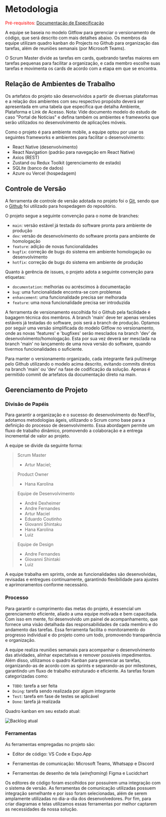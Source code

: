 
# Metodologia

<span style="color:red">Pré-requisitos: <a href="2-Especificação do Projeto.md"> Documentação de Especificação</a></span>

A equipe se baseia no modelo Gitflow para gerenciar o versionamento de código, que será descrito com mais detalhes abaixo. Os membros da equipe utilizam quadro kanban do Projects no Github para organização das tarefas, além de reuniões semanais (por Microsoft Teams).

O Scrum Master divide as tarefas em cards, quebrando tarefas maiores em tarefas pequenas para facilitar a organização, e cada membro escolhe suas tarefas e movimenta os cards de acordo com a etapa em que se encontra.

## Relação de Ambientes de Trabalho

Os artefatos do projeto são desenvolvidos a partir de diversas plataformas e a relação dos ambientes com seu respectivo propósito deverá ser apresentada em uma tabela que especifica que detalha Ambiente, Plataforma e Link de Acesso. 
Nota: Vide documento modelo do estudo de caso "Portal de Notícias" e defina também os ambientes e frameworks que serão utilizados no desenvolvimento de aplicações móveis.

Como o projeto é para ambiente mobile, a equipe optou por usar os seguintes frameworks e ambientes para facilitar o desenvolvimento:
* React Native (desenvolvimento)
* React Navigation (padrão para navegação em React Native)
* Axios (REST)
* Zustand ou Redux Toolkit (gerenciamento de estado)
* SQLite (banco de dados)
* Azure ou Vercel (hospedagem)

## Controle de Versão

A ferramenta de controle de versão adotada no projeto foi o
[Git](https://git-scm.com/), sendo que o [Github](https://github.com)
foi utilizado para hospedagem do repositório.

O projeto segue a seguinte convenção para o nome de branches:

- `main`: versão estável já testada do software pronta para ambiente de produção
- `dev`: versão de desenvolvimento do software pronta para ambiente de homologação
- `feature`: adição de novas funcionalidades
- `bugfix`: correção de bugs do sistema em ambiente homologação ou desenvolvimento
- `hotfix`: correção de bugs do sistema em ambiente de produção

Quanto à gerência de issues, o projeto adota a seguinte convenção para
etiquetas:

- `documentation`: melhorias ou acréscimos à documentação
- `bug`: uma funcionalidade encontra-se com problemas
- `enhancement`: uma funcionalidade precisa ser melhorada
- `feature`: uma nova funcionalidade precisa ser introduzida

A ferramenta de versionamento escolhida foi o Github pela facilidade e bagagem técnica dos membros. A branch 'main' deve ter apenas versões estáveis já testadas do software, pois será a branch de produção. Optamos por seguir uma versão simplificada do modelo Gitflow no versionamento, onde as novas 'features' e 'bugfixes' serão mesclados na branch 'dev' de desenvolvimento/homologação. Esta por sua vez deverá ser mesclada na branch 'main' no lançamento de uma nova versão do software, quando tivermos funcionalidades o suficiente.

Para manter o versionamento organizado, cada integrante fará pull/merge pelo Github utilizando o modelo acima descrito, evitando commits diretos na branch 'main' ou 'dev' na fase de codificação da solução. Apenas é permitido commit de artefatos da documentação direto na main. 


## Gerenciamento de Projeto

### Divisão de Papéis

Para garantir a organização e o sucesso do desenvolvimento do NextFlix, adotamos metodologias ágeis, utilizando o Scrum como base para a definição do processo de desenvolvimento. Essa abordagem permite um fluxo de trabalho dinâmico, promovendo a colaboração e a entrega incremental de valor ao projeto.

A equipe se divide da seguinte forma:

> Scrum Master
> - Artur Maciel;

> Product Owner
> - Hana Karolina
    
> Equipe de Desenvolvimento
> - André Dexheimer
> - Andre Fernandes
> - Artur Maciel
> - Eduardo Coutinho
> - Giovanni Shintaku
> - Hana Karolina
> - Luiz

> Equipe de Design
> - Andre Fernandes
> - Giovanni Shintaki
> - Luiz

A equipe trabalha em sprints, onde as funcionalidades são desenvolvidas, revisadas e entregues continuamente, garantindo flexibilidade para ajustes e aprimoramentos conforme necessário.


### Processo

Para garantir o cumprimento das metas do projeto, é essencial um gerenciamento eficiente, aliado a uma equipe motivada e bem capacitada. Com isso em mente, foi desenvolvido um painel de acompanhamento, que fornece uma visão detalhada das responsabilidades de cada membro e do andamento das tarefas. Essa ferramenta facilita o monitoramento do progresso individual e do projeto como um todo, promovendo transparência e organização.

A equipe realiza reuniões semanais para acompanhar o desenvolvimento das atividades, alinhar expectativas e remover possíveis impedimentos. Além disso, utilizamos o quadro Kanban para gerenciar as tarefas, organizando-as de acordo com as sprints e separando-as por milestones, garantindo um fluxo de trabalho estruturado e eficiente.
As tarefas foram categorizadas como:

- `TODO`: tarefa a ser feita
- `Doing`: tarefa sendo realizada por algum integrante
- `Test`: tarefa em fase de testes se aplicável
- `Done`: tarefa já realizada

Quadro kanban em seu estado atual:

![Backlog atual](https://github.com/user-attachments/assets/c7a5de28-daad-43a6-8b5e-f2a765a19728)


### Ferramentas

As ferramentas empregadas no projeto são:

- Editor de código:
VS Code e Expo.App

- Ferramentas de comunicação:
Microsoft Teams, Whatsapp e Discord

- Ferramentas de desenho de tela (_wireframing_)
Figma e Lucidchart

Os editores de código foram escolhidos por possuírem uma integração com o sistema de versão. As ferramentas de comunicação utilizadas possuem integração semelhante e por isso foram selecionadas, além de serem amplamente utilizadas no dia-a-dia dos desenvolvedores. Por fim, para criar diagramas e telas utilizamos essas ferramentas por melhor captarem as necessidades da nossa solução.

